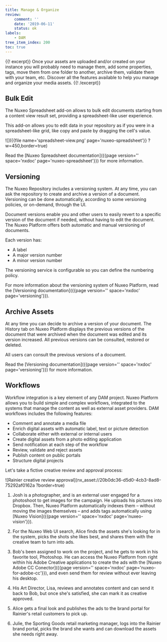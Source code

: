 ```yaml
---
title: Manage & Organize
review:
    comment: ''
    date: '2019-06-11'
    status: ok
labels:
    - DAM
tree_item_index: 200
toc: true
---
```


{{! excerpt}}
Once your assets are uploaded and/or created on your instance you will probably need to manage them, add some properties, tags, move them from one folder to another, archive them, validate them with your team, etc. Discover all the features available to help you manage and organize your media assets.
{{! /excerpt}}

## Bulk Edit

The Nuxeo Spreadsheet add-on allows to bulk edit documents starting from a content view result set, providing a spreadsheet-like user experience.

This add-on allows you to edit data in your repository as if you were in a spreadsheet-like grid, like copy and paste by dragging the cell's value.

![]({{file name='spreadsheet-view.png' page='nuxeo-spreadsheet'}} ?w=450,border=true)

Read the [Nuxeo Spreadsheet documentation]({{page version='' space='nxdoc' page='nuxeo-spreadsheet'}}) for more information.

## Versioning

The Nuxeo Repository includes a versioning system. At any time, you can ask the repository to create and archive a version of a document. Versioning can be done automatically, according to some versioning policies, or on-demand, through the UI.

Document versions enable you and other users to easily revert to a specific version of the document if needed, without having to edit the document. The Nuxeo Platform offers both automatic and manual versioning of documents.

Each version has:
- A label
- A major version number
- A minor version number

The versioning service is configurable so you can define the numbering policy.

For more information about the versioning system of Nuxeo Platform, read the [Versioning documentation]({{page version='' space='nxdoc' page='versioning'}}).

## Archive Assets

At any time you can decide to archive a version of your document. The History tab on Nuxeo Platform displays the previous versions of the document that were archived when the document was edited and its version increased. All previous versions can be consulted, restored or deleted.

All users can consult the previous versions of a document.

Read the [Versioning documentation]({{page version='' space='nxdoc' page='versioning'}}) for more information.

## Workflows


Workflow integration is a key element of any DAM project. Nuxeo Platform allows you to build simple and complex workflows, integrated to the systems that manage the content as well as external asset providers. DAM workflows includes the following features:

- Comment and annotate a media file
- Enrich digital assets with automatic label, text or picture detection
- Collaborate either with external or internal users
- Create digital assets from a photo editing application
- Send notification at each step of the workflow
- Review, validate and reject assets
- Publish content on public portals
- Structure digital projects

Let's take a fictive creative review and approval process:

![Rainier creative review approval](nx_asset://20b0dc36-d5d0-4cb3-8ad8-75292af0162a ?border=true)

1. Josh is a photographer, and is an external user engaged for a photoshoot to get images for the campaign. He uploads his pictures into Dropbox. Then, Nuxeo Platform automatically indexes them – without moving the images themselves – and adds tags automatically using [Nuxeo Vision]({{page version='' space='nxdoc' page='nuxeo-vision'}}).

1. For the Nuxeo Web UI search, Alice finds the assets she's looking for in the system, picks the shots she likes best, and shares them with the creative team to turn into ads.

1. Bob's been assigned to work on the project, and he gets to work in his favorite tool, Photoshop. He can access the Nuxeo Platform from right within his Adobe Creative applications to create the ads with the [Nuxeo Adobe CC Conector]({{page version='' space='nxdoc' page='nuxeo-for-adobe-cc'}}), and even send them for review without ever leaving his desktop.

1. His Art Director, Lisa, reviews and annotates content and can send it back to Bob, but once she's satisfied, she can mark it as creative approved.

1. Alice gets a final look and publishes the ads to the brand portal for Rainier's retail customers to pick up.

1. Julie, the Sporting Goods retail marketing manager, logs into the Rainier brand portal, picks the brand she wants and can download the assets she needs right away.
